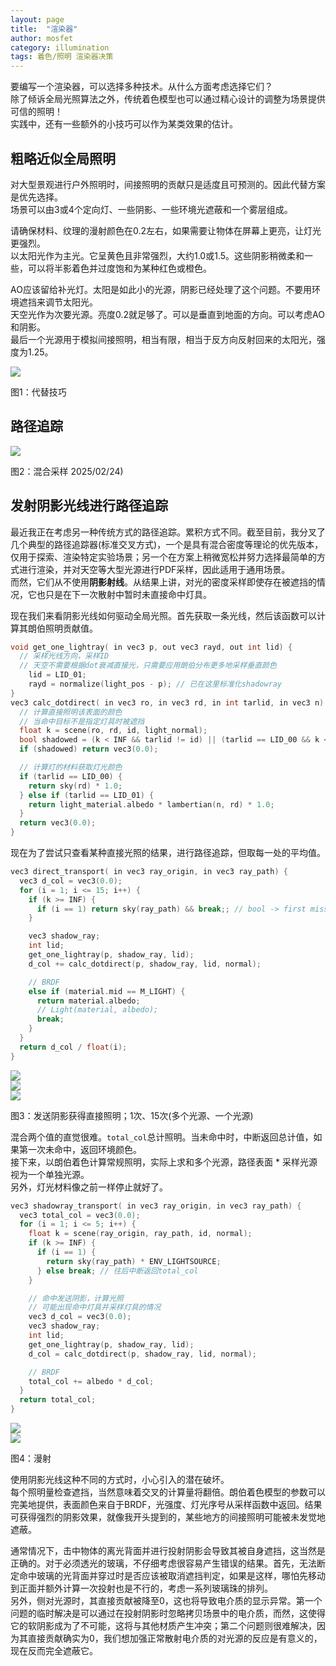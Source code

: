 ```yaml
---
layout: page
title:  "渲染器"
author: mosfet
category: illumination
tags: 着色/照明 渲染器决策
---
```

要编写一个渲染器，可以选择多种技术。从什么方面考虑选择它们？  
除了倾诉全局光照算法之外，传统着色模型也可以通过精心设计的调整为场景提供可信的照明！  
实践中，还有一些额外的小技巧可以作为某类效果的估计。  

## 粗略近似全局照明
对大型景观进行户外照明时，间接照明的贡献只是适度且可预测的。因此代替方案是优先选择。  
场景可以由3或4个定向灯、一些阴影、一些环境光遮蔽和一个雾层组成。  

请确保材料、纹理的漫射颜色在0.2左右，如果需要让物体在屏幕上更亮，让灯光更强烈。  
以太阳光作为主光。它呈黄色且非常强烈，大约1.0或1.5。这些阴影稍微柔和一些，可以将半影着色并过度饱和为某种红色或橙色。  

AO应该留给补光灯。太阳是如此小的光源，阴影已经处理了这个问题。不要用环境遮挡来调节太阳光。  
天空光作为次要光源。亮度0.2就足够了。可以是垂直到地面的方向。可以考虑AO和阴影。  
最后一个光源用于模拟间接照明，相当有限，相当于反方向反射回来的太阳光，强度为1.25。  
<div class="x gr txac">
  <div class="x la flex mg0">
    <div class="x la item6-lg item12 pd0">
      <img src="/assets/i/3-1.png">
    </div>
  </div>
  <p>图1：代替技巧</p>
</div>

## 路径追踪
<div class="x gr txac">
  <div class="x la flex mg0">
    <div class="x la item5-lg item12 pd0">
      <img src="/assets/i/3-2.png">
    </div>
  </div>
  <p>图2：混合采样 2025/02/24)</p>
</div>

## 发射阴影光线进行路径追踪
最近我正在考虑另一种传统方式的路径追踪。累积方式不同。截至目前，我分叉了几个典型的路径追踪器(标准交叉方式)，一个是具有混合密度等理论的优先版本，仅用于探索、渲染特定实验场景；另一个在方案上稍微宽松并努力选择最简单的方式进行渲染，并对天空等大型光源进行PDF采样，因此适用于通用场景。  
而然，它们从不使用**阴影射线**。从结果上讲，对光的密度采样即使存在被遮挡的情况，它也只是在下一次散射中暂时未直接命中灯具。  

现在我们来看阴影光线如何驱动全局光照。首先获取一条光线，然后该函数可以计算其朗伯照明贡献值。  
```cpp
void get_one_lightray( in vec3 p, out vec3 rayd, out int lid) {
  // 采样光线方向，采样ID
  // 天空不需要根据dot衰减直接光，只需要应用朗伯分布更多地采样垂直颜色
    lid = LID_01;
    rayd = normalize(light_pos - p); // 已在这里标准化shadowray
}
vec3 calc_dotdirect( in vec3 ro, in vec3 rd, in int tarlid, in vec3 n) {
  // 计算直接照明该表面的颜色
  // 当命中目标不是指定灯具时被遮挡
  float k = scene(ro, rd, id, light_normal);
  bool shadowed = (k < INF && tarlid != id) || (tarlid == LID_00 && k < INF);
  if (shadowed) return vec3(0.0);

  // 计算灯的材料获取灯光颜色
  if (tarlid == LID_00) {
    return sky(rd) * 1.0;
  } else if (tarlid == LID_01) {
    return light_material.albedo * lambertian(n, rd) * 1.0;
  }
  return vec3(0.0);
}
```
现在为了尝试只查看某种直接光照的结果，进行路径追踪，但取每一处的平均值。  
```cpp
vec3 direct_transport( in vec3 ray_origin, in vec3 ray_path) {
  vec3 d_col = vec3(0.0);
  for (i = 1; i <= 15; i++) {
    if (k >= INF) {
      if (i == 1) return sky(ray_path) && break;; // bool -> first miss -> bg
    }

    vec3 shadow_ray;
    int lid;
    get_one_lightray(p, shadow_ray, lid);
    d_col += calc_dotdirect(p, shadow_ray, lid, normal);

    // BRDF
    else if (material.mid == M_LIGHT) {
      return material.albedo;
      // Light(material, albedo);
      break;
    }
  }
  return d_col / float(i);
}
```
<div class="x gr txac">
  <div class="x la flex mg0">
    <div class="x la item4-lg item12 pd0">
      <img src="/assets/i/3-4.png">
    </div>
    <div class="x la item4-lg item12 pd0">
      <img src="/assets/i/3-5.png">
    </div>
    <div class="x la item4-lg item12 pd0">
      <img src="/assets/i/3-6.png">
    </div>
  </div>
  <p>图3：发送阴影获得直接照明；1次、15次(多个光源、一个光源)</p>
</div>

混合两个值的直觉很难。`total_col`总计照明。当未命中时，中断返回总计值，如果第一次未命中，返回环境颜色。  
接下来，以朗伯着色计算常规照明，实际上求和多个光源，路径表面 * 采样光源视为一个单独光源。  
另外，灯光材料像之前一样停止就好了。  
```cpp
vec3 shadowray_transport( in vec3 ray_origin, in vec3 ray_path) {
  vec3 total_col = vec3(0.0);
  for (i = 1; i <= 5; i++) {
    float k = scene(ray_origin, ray_path, id, normal);
    if (k >= INF) {
      if (i == 1) {
        return sky(ray_path) * ENV_LIGHTSOURCE;
      } else break; // 往后中断返回total_col
    }

    // 命中发送阴影，计算光照
    // 可能出现命中灯具并采样灯具的情况
    vec3 d_col = vec3(0.0);
    vec3 shadow_ray;
    int lid;
    get_one_lightray(p, shadow_ray, lid);
    d_col = calc_dotdirect(p, shadow_ray, lid, normal);

    // BRDF
    total_col += albedo * d_col;
  }
  return total_col;
}
```
<div class="x gr txac">
  <div class="x la flex mg0">
    <div class="x la item4-lg item12 pd0">
      <img src="/assets/i/3-7.png">
    </div>
    <div class="x la item4-lg item12 pd0">
      <img src="/assets/i/3-8.png">
    </div>
  </div>
  <p>图4：漫射</p>
</div>

使用阴影光线这种不同的方式时，小心引入的潜在破坏。  
每个照明量检查遮挡，当然意味着交叉的计算量将翻倍。朗伯着色模型的参数可以完美地提供，表面颜色来自于BRDF，光强度、灯光序号从采样函数中返回。结果可获得强烈的阴影效果，就像我开头提到的，某些地方的间接照明可能被未发觉地遮蔽。  

通常情况下，击中物体的离光背面并进行投射阴影会导致其被自身遮挡，这当然是正确的。对于必须透光的玻璃，不仔细考虑很容易产生错误的结果。首先，无法断定命中玻璃的光背面并穿过时是否应该被取消遮挡判定，如果是这样，哪怕先移动到正面并额外计算一次投射也是不行的，考虑一系列玻璃珠的排列。  
另外，侧对光源时，其直接贡献被降至0，这也将导致电介质的显示异常。第一个问题的临时解决是可以通过在投射阴影时忽略拷贝场景中的电介质，而然，这使得它的软阴影成为了不可能，这将与其他材质产生冲突；第二个问题则很难解决，因为其直接贡献确实为0，我们想加强正常散射电介质的对光源的反应是有意义的，现在反而完全遮蔽它。  